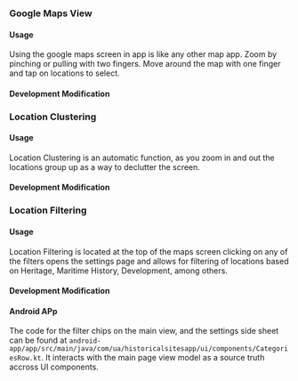 ### Google Maps View

#### Usage

Using the google maps screen in app is like any other map app. Zoom by pinching
or pulling with two fingers. Move around the map with one finger and tap on
locations to select.

#### Development Modification

### Location Clustering

#### Usage

Location Clustering is an automatic function, as you zoom in and out the
locations group up as a way to declutter the screen.

#### Development Modification

### Location Filtering

#### Usage

Location Filtering is located at the top of the maps screen clicking on any of
the filters opens the settings page and allows for filtering of locations based
on Heritage, Maritime History, Development, among others.

#### Development Modification

#### Android APp

The code for the filter chips on the main view, and the settings side sheet can
be found at
`android-app/app/src/main/java/com/ua/historicalsitesapp/ui/components/CategoriesRow.kt`.
It interacts with the main page view model as a source truth accross UI
components.
